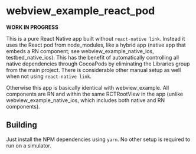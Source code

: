 # webview_example_react_pod

**WORK IN PROGRESS**

This is a pure React Native app built without `react-native link`. Instead it
uses the React pod from node_modules, like a hybrid app (native app that embeds
a RN component; see webview_example_native_ios, testbed_native_ios). This has
the benefit of automatically controlling all native dependencies through
CocoaPods by eliminating the Libraries group from the main project. There is
considerable other manual setup as well when not using `react-native link`.

Otherwise this app is basically identical with webview_example. All components
are RN and within the same RCTRootView in the app (unlike
webview_example_native_ios, which includes both native and RN components).

## Building

Just install the NPM dependencies using `yarn`. No other setup
is required to run on a simulator.
